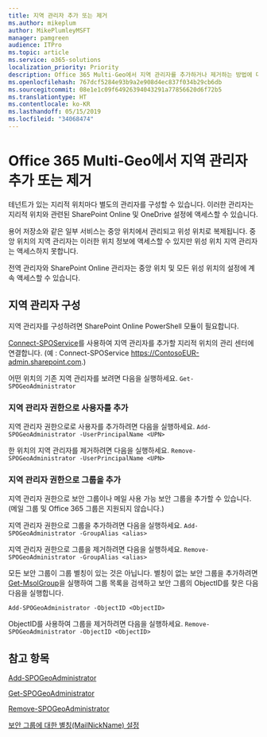 ```yaml
---
title: 지역 관리자 추가 또는 제거
ms.author: mikeplum
author: MikePlumleyMSFT
manager: pamgreen
audience: ITPro
ms.topic: article
ms.service: o365-solutions
localization_priority: Priority
description: Office 365 Multi-Geo에서 지역 관리자를 추가하거나 제거하는 방법에 대해 알아봅니다.
ms.openlocfilehash: 767dcf5284e93b9a2e908d4ec837f034b29cb6db
ms.sourcegitcommit: 08e1e1c09f64926394043291a77856620d6f72b5
ms.translationtype: HT
ms.contentlocale: ko-KR
ms.lasthandoff: 05/15/2019
ms.locfileid: "34068474"
---
```

# <a name="add-or-remove-a-geo-administrator-in-office-365-multi-geo"></a>Office 365 Multi-Geo에서 지역 관리자 추가 또는 제거

테넌트가 있는 지리적 위치마다 별도의 관리자를 구성할 수 있습니다. 이러한 관리자는 지리적 위치와 관련된 SharePoint Online 및 OneDrive 설정에 액세스할 수 있습니다.

용어 저장소와 같은 일부 서비스는 중앙 위치에서 관리되고 위성 위치로 복제됩니다. 중앙 위치의 지역 관리자는 이러한 위치 정보에 액세스할 수 있지만 위성 위치 지역 관리자는 액세스하지 못합니다.

전역 관리자와 SharePoint Online 관리자는 중앙 위치 및 모든 위성 위치의 설정에 계속 액세스할 수 있습니다.

## <a name="configuring-geo-administrators"></a>지역 관리자 구성

지역 관리자를 구성하려면 SharePoint Online PowerShell 모듈이 필요합니다.

[Connect-SPOService](https://docs.microsoft.com/powershell/module/sharepoint-online/Connect-SPOService)를 사용하여 지역 관리자를 추가할 지리적 위치의 관리 센터에 연결합니다. (예 : Connect-SPOService  https://ContosoEUR-admin.sharepoint.com.)

어떤 위치의 기존 지역 관리자를 보려면 다음을 실행하세요. `Get-SPOGeoAdministrator` 

### <a name="adding-a-user-as-a-geo-admin"></a>지역 관리자 권한으로 사용자를 추가

지역 관리자 권한으로로 사용자를 추가하려면 다음을 실행하세요. `Add-SPOGeoAdministrator -UserPrincipalName <UPN>`

한 위치의 지역 관리자를 제거하려면 다음을 실행하세요.  `Remove-SPOGeoAdministrator -UserPrincipalName <UPN>`

### <a name="adding-a-group-as-a-geo-admin"></a>지역 관리자 권한으로 그룹을 추가

지역 관리자 권한으로 보안 그룹이나 메일 사용 가능 보안 그룹을 추가할 수 있습니다. (메일 그룹 및 Office 365 그룹은 지원되지 않습니다.)

지역 관리자 권한으로 그룹을 추가하려면 다음을 실행하세요. `Add-SPOGeoAdministrator -GroupAlias <alias>`

지역 관리자 권한으로 그룹을 제거하려면 다음을 실행하세요. `Remove-SPOGeoAdministrator -GroupAlias <alias>`

모든 보안 그룹이 그룹 별칭이 있는 것은 아닙니다. 별칭이 없는 보안 그룹을 추가하려면 [Get-MsolGroup](https://docs.microsoft.com/ko-KR/powershell/module/msonline/get-msolgroup)을 실행하여 그룹 목록을 검색하고 보안 그룹의 ObjectID를 찾은 다음 다음을 실행합니다.

`Add-SPOGeoAdministrator -ObjectID <ObjectID>`

ObjectID를 사용하여 그룹을 제거하려면 다음을 실행하세요. `Remove-SPOGeoAdministrator -ObjectID <ObjectID>`

## <a name="see-also"></a>참고 항목

[Add-SPOGeoAdministrator](https://docs.microsoft.com/powershell/module/sharepoint-online/add-spogeoadministrator)

[Get-SPOGeoAdministrator](https://docs.microsoft.com/powershell/module/sharepoint-online/get-spogeoadministrator)

[Remove-SPOGeoAdministrator](https://docs.microsoft.com/powershell/module/sharepoint-online/remove-spogeoadministrator)


  [보안 그룹에 대한 별칭(MailNickName) 설정](https://docs.microsoft.com/ko-KR/powershell/module/azuread/set-azureadgroup)